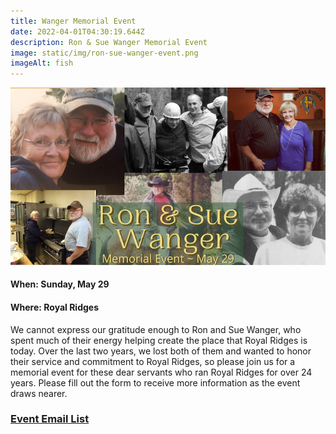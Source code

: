 ```yaml
---
title: Wanger Memorial Event
date: 2022-04-01T04:30:19.644Z
description: Ron & Sue Wanger Memorial Event
image: static/img/ron-sue-wanger-event.png
imageAlt: fish
---
```

![Wanger Event](ron-sue-wanger-event.png "Ron & Sue Memorial Event")

#### When: Sunday, May 29

#### Where: Royal Ridges

   We cannot express our gratitude enough to Ron and Sue Wanger, who spent much of their energy helping create the place that Royal Ridges is today. Over the last two years, we lost both of them and wanted to honor their service and commitment to Royal Ridges, so please join us for a memorial event for these dear servants who ran Royal Ridges for over 24 years. Please fill out the form to receive more information as the event draws nearer.

### [Event Email List](https://forms.gle/6LG7exfZM5iNPwyr5)